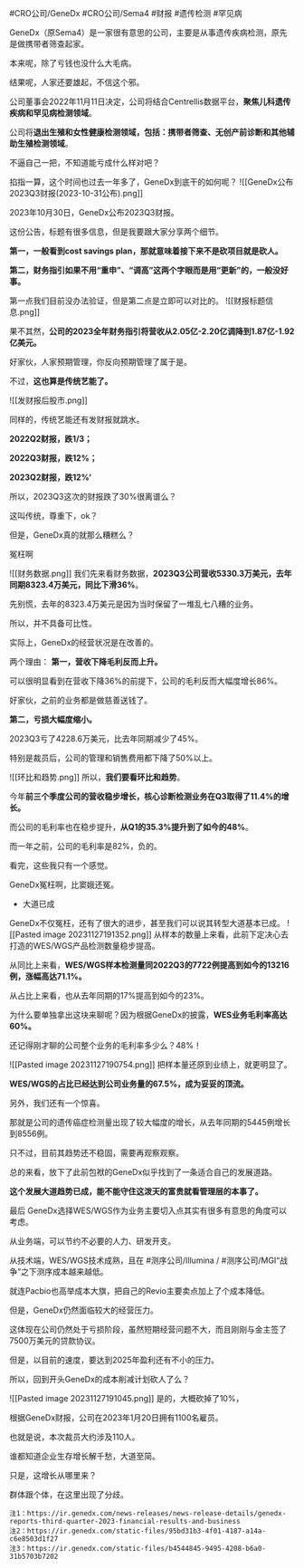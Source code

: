 #CRO公司/GeneDx #CRO公司/Sema4 #财报 #遗传检测 #罕见病 

GeneDx（原Sema4）是一家很有意思的公司，主要是从事遗传疾病检测，原先是做携带者筛查起家。

本来呢，除了亏钱也没什么大毛病。

结果呢，人家还要雄起，不信这个邪。

公司董事会2022年11月11日决定，公司将结合Centrellis数据平台，**聚焦儿科遗传疾病和罕见病检测领域**。

公司将**退出生殖和女性健康检测领域，包括：携带者筛查、无创产前诊断和其他辅助生殖检测领域**。

不逼自己一把，不知道能亏成什么样对吧？

掐指一算，这个时间也过去一年多了，GeneDx到底干的如何呢？
  ![[GeneDx公布2023Q3财报(2023-10-31公布).png]]
  
  
2023年10月30日，GeneDx公布2023Q3财报。

这份公告，标题有很多信息，但是我要跟大家分享两个细节。

**第一，一般看到cost savings plan，那就意味着接下来不是砍项目就是砍人。**

**第二，财务指引如果不用“重申”、“调高”这两个字眼而是用“更新”的，一般没好事。**

第一点我们目前没办法验证，但是第二点是立即可以对比的。
![[财报标题信息.png]]

果不其然，**公司的2023全年财务指引将营收从2.05亿-2.20亿调降到1.87亿-1.92亿美元。**

好家伙，人家预期管理，你反向预期管理了属于是。

不过，**这也算是传统艺能了。**

![[发财报后股市.png]]

同样的，传统艺能还有发财报就跳水。

**2022Q2财报，跌1/3；**

**2022Q3财报，跌12%；**

**2023Q2财报，跌12%‘**

所以，2023Q3这次的财报跌了30%很离谱么？

这叫传统，尊重下，ok？

但是，GeneDx真的就那么糟糕么？

冤枉啊

![[财务数据.png]]
我们先来看财务数据，**2023Q3公司营收5330.3万美元，去年同期8323.4万美元，同比下滑36%**。

先别慌，去年的8323.4万美元是因为当时保留了一堆乱七八糟的业务。

所以，并不具备可比性。

实际上，GeneDx的经营状况是在改善的。

两个理由：
**第一，营收下降毛利反而上升。**

可以很明显看到在营收下降36%的前提下，公司的毛利反而大幅度增长86%。

好家伙，之前的业务都是做慈善送钱了。

**第二，亏损大幅度缩小。**

2023Q3亏了4228.6万美元，比去年同期减少了45%。

特别是裁员后，公司的管理和销售费用都下降了50%以上。

![[环比和趋势.png]]
所以，**我们要看环比和趋势**。

今年**前三个季度公司的营收稳步增长，核心诊断检测业务在Q3取得了11.4%的增长。**

而公司的毛利率也在稳步提升，**从Q1的35.3%提升到了如今的48%**。

而一年之前，公司的毛利率是82%，负的。

看完，这些我只有一个感觉。

GeneDx冤枉啊，比窦娥还冤。

- 大道已成

GeneDx不仅冤枉，还有了很大的进步，甚至我们可以说其转型大道基本已成。
![[Pasted image 20231127191352.png]]
从样本的数量上来看，此前下定决心去打造的WES/WGS产品检测数量稳步提高。

从同比上来看，**WES/WGS样本检测量同2022Q3的7722例提高到如今的13216例，涨幅高达71.1%。**

从占比上来看，也从去年同期的17%提高到如今的23%。

为什么要单独拿出这块来聊呢？因为根据GeneDx的披露，**WES业务毛利率高达60%。**

还记得刚才聊的公司整个业务的毛利率多少么？48%！


![[Pasted image 20231127190754.png]]
把样本量还原到业绩上，就更明显了。

**WES/WGS的占比已经达到公司业务量的67.5%，成为妥妥的顶流。**

另外，我们还有一个惊喜。

那就是公司的遗传癌症检测量出现了较大幅度的增长，从去年同期的5445例增长到8556例。

只不过，目前其趋势还不稳固，需要再观察观察。

总的来看，放下了此前包袱的GeneDx似乎找到了一条适合自己的发展道路。

**这个发展大道趋势已成，能不能守住这泼天的富贵就看管理层的本事了。**

最后
GeneDx选择WES/WGS作为业务主要切入点其实有很多有意思的角度可以考虑。

从业务端，可以节约不必要的人力、研发开支。

从技术端，WES/WGS技术成熟，且在 #测序公司/Illumina  / #测序公司/MGI“战争”之下测序成本越来越低。

就连Pacbio也高举成本大旗，把自己的Revio主要卖点加上了个成本降低。

但是，GeneDx仍然面临较大的经营压力。

这体现在公司仍然处于亏损阶段，虽然短期经营问题不大，而且刚刚与金主签了7500万美元的贷款协议。

但是，以目前的速度，要达到2025年盈利还有不小的压力。

所以，回到开头GeneDx的成本削减计划砍人了么？

![[Pasted image 20231127191045.png]]
是的，大概砍掉了10%，

根据GeneDx财报，公司在2023年1月20日拥有1100名雇员。

也就是说，本次裁员大约涉及110人。

谁都知道企业生存增长解千愁，大道至简。

只是，这增长从哪里来？

群体跟个体，在这里出现了分歧。


  

```
注1：https://ir.genedx.com/news-releases/news-release-details/genedx-reports-third-quarter-2023-financial-results-and-business
注2：https://ir.genedx.com/static-files/95bd31b3-4f01-4187-a14a-c6e8503d1f27
注3：https://ir.genedx.com/static-files/b4544845-9495-4208-b6a0-31b5703b7202
```